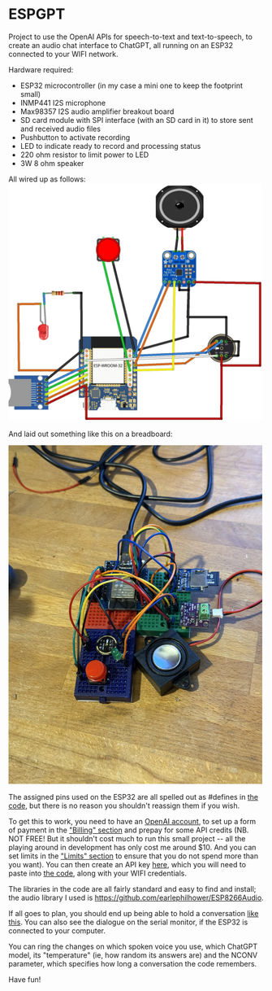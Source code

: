 # ESPGPT
Project to use the OpenAI APIs for speech-to-text and text-to-speech, to create an audio chat interface to ChatGPT, all running on an ESP32 connected to your WIFI network.

Hardware required:
<ul>
  <li> ESP32 microcontroller (in my case a mini one to keep the footprint small)</li>
  <li> INMP441 I2S microphone</li>
  <li> Max98357 I2S audio amplifier breakout board</li>
  <li> SD card module with SPI interface (with an SD card in it) to store sent and received audio files</li>
  <li> Pushbutton to activate recording </li>
  <li> LED to indicate ready to record and processing status</li>
  <li> 220 ohm resistor to limit power to LED </li>
  <li> 3W 8 ohm speaker</li>
</ul>
All wired up as follows:

<img src=ESPGPTtidy.jpg width=500>

And laid out something like this on a breadboard:

<img src=ESPGPTphoto.jpg width=500> 

The assigned pins used on the ESP32 are all spelled out as #defines in <A href=ESPGPTcode.ino>the code</a>, but there is no reason you shouldn't reassign them if you wish.

To get this to work, you need to have an <A href= https://platform.openai.com/account/>OpenAI account</a>, to set up a form of payment in the <A href=https://platform.openai.com/settings/organization/billing/overview> "Billing" section</a> and prepay for some API credits (NB. NOT FREE! But it shouldn't cost much to run this small project -- all the playing around in development has only cost me around $10. And you can set limits in the <A href=https://platform.openai.com/settings/organization/limits>"Limits" section</a> to ensure that you do not spend more than you want).  You can then create an API key <A href=https://platform.openai.com/api-keys>here</a>, which you will need to paste into <A href=ESPGPTcode.ino>the code</a>, along with your WIFI credentials.

The libraries in the code are all fairly standard and easy to find and install; the audio library I used is https://github.com/earlephilhower/ESP8266Audio.

If all goes to plan, you should end up being able to hold a conversation <A href=ESPGPT.mov>like this</a>. You can also see the dialogue on the serial monitor, if the ESP32 is connected to your computer.

You can ring the changes on which spoken voice you use, which ChatGPT model, its "temperature" (ie, how random its answers are) and the NCONV parameter, which specifies how long a conversation the code remembers.

Have fun!
